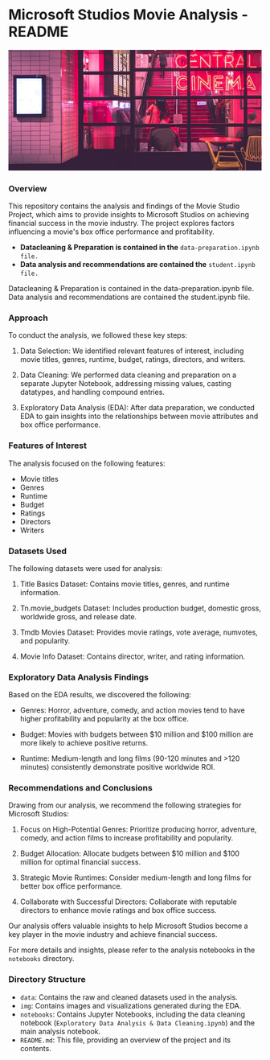 # Microsoft Studios Movie Analysis - README

![Movie Analysis](./img/title_img.png)


### Overview

This repository contains the analysis and findings of the Movie Studio Project, which aims to provide insights to Microsoft Studios on achieving financial success in the movie industry. The project explores factors influencing a movie's box office performance and profitability.

- **Datacleaning & Preparation is contained in the** `data-preparation.ipynb file.`
- **Data analysis and recommendations are contained the** `student.ipynb file.`

Datacleaning & Preparation is contained in the data-preparation.ipynb file.
Data analysis and recommendations are contained the student.ipynb file.

### Approach

To conduct the analysis, we followed these key steps:

1. Data Selection: We identified relevant features of interest, including movie titles, genres, runtime, budget, ratings, directors, and writers.

2. Data Cleaning: We performed data cleaning and preparation on a separate Jupyter Notebook, addressing missing values, casting datatypes, and handling compound entries.

3. Exploratory Data Analysis (EDA): After data preparation, we conducted EDA to gain insights into the relationships between movie attributes and box office performance.

### Features of Interest

The analysis focused on the following features:

- Movie titles
- Genres
- Runtime
- Budget
- Ratings
- Directors
- Writers

### Datasets Used

The following datasets were used for analysis:

1. Title Basics Dataset: Contains movie titles, genres, and runtime information.

2. Tn.movie_budgets Dataset: Includes production budget, domestic gross, worldwide gross, and release date.

3. Tmdb Movies Dataset: Provides movie ratings, vote average, numvotes, and popularity.

4. Movie Info Dataset: Contains director, writer, and rating information.

### Exploratory Data Analysis Findings

Based on the EDA results, we discovered the following:

- Genres: Horror, adventure, comedy, and action movies tend to have higher profitability and popularity at the box office.

- Budget: Movies with budgets between $10 million and $100 million are more likely to achieve positive returns.

- Runtime: Medium-length and long films (90-120 minutes and >120 minutes) consistently demonstrate positive worldwide ROI.

### Recommendations and Conclusions

Drawing from our analysis, we recommend the following strategies for Microsoft Studios:

1. Focus on High-Potential Genres: Prioritize producing horror, adventure, comedy, and action films to increase profitability and popularity.

2. Budget Allocation: Allocate budgets between $10 million and $100 million for optimal financial success.

3. Strategic Movie Runtimes: Consider medium-length and long films for better box office performance.

4. Collaborate with Successful Directors: Collaborate with reputable directors to enhance movie ratings and box office success.

Our analysis offers valuable insights to help Microsoft Studios become a key player in the movie industry and achieve financial success.

For more details and insights, please refer to the analysis notebooks in the `notebooks` directory.

### Directory Structure

- `data`: Contains the raw and cleaned datasets used in the analysis.
- `img`: Contains images and visualizations generated during the EDA.
- `notebooks`: Contains Jupyter Notebooks, including the data cleaning notebook (`Exploratory Data Analysis & Data Cleaning.ipynb`) and the main analysis notebook.
- `README.md`: This file, providing an overview of the project and its contents.


